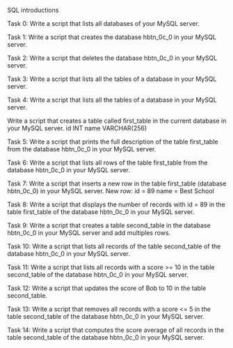 SQL introductions

Task 0: Write a script that lists all databases of your MySQL server.

Task 1: Write a script that creates the database hbtn_0c_0 in your MySQL server.

Task 2: Write a script that deletes the database hbtn_0c_0 in your MySQL server.

Task 3: Write a script that lists all the tables of a database in your MySQL server.

Task 4: Write a script that lists all the tables of a database in your MySQL server.

Write a script that creates a table called first_table in the current database in your MySQL server.
        id INT
        name VARCHAR(256)

Task 5: Write a script that prints the full description of the table first_table from the database hbtn_0c_0 in your MySQL server.

Task 6: Write a script that lists all rows of the table first_table from the database hbtn_0c_0 in your MySQL server.

Task 7: Write a script that inserts a new row in the table first_table (database hbtn_0c_0) in your MySQL server.
    New row:
        id = 89
        name = Best School

Task 8: Write a script that displays the number of records with id = 89 in the table first_table of the database hbtn_0c_0 in your MySQL server.

Task 9: Write a script that creates a table second_table in the database hbtn_0c_0 in your MySQL server and add multiples rows.

Task 10: Write a script that lists all records of the table second_table of the database hbtn_0c_0 in your MySQL server.

Task 11: Write a script that lists all records with a score >= 10 in the table second_table of the database hbtn_0c_0 in your MySQL server.

Task 12: Write a script that updates the score of Bob to 10 in the table second_table.

Task 13: Write a script that removes all records with a score <= 5 in the table second_table of the database hbtn_0c_0 in your MySQL server.

Task 14: Write a script that computes the score average of all records in the table second_table of the database hbtn_0c_0 in your MySQL server.
